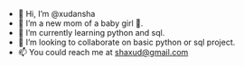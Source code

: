 - 👋 Hi, I’m @xudansha
- 👀 I’m a new mom of a baby girl 👶. 
- 🌱 I’m currently learning python and sql.
- 💞️ I’m looking to collaborate on basic python or sql project.
- 📫 You could reach me at shaxud@gmail.com

<!---
xudansha/xudansha is a ✨ special ✨ repository because its `README.md` (this file) appears on your GitHub profile.
You can click the Preview link to take a look at your changes.
--->
